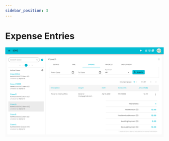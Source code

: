 ```yaml
---
sidebar_position: 3
---
```


# Expense Entries

![Alt text](/img/case/case_expense_tab.png?raw=true "Case")

